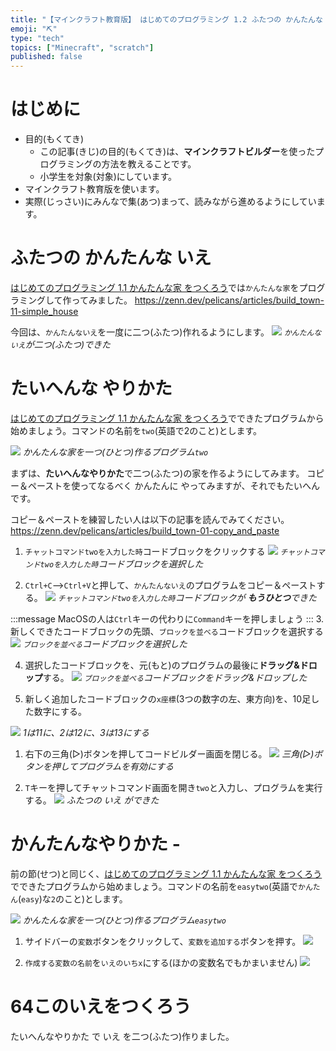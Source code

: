 ```yaml
---
title: "【マインクラフト教育版】 はじめてのプログラミング 1.2 ふたつの かんたんな いえ"
emoji: "⛏️"
type: "tech"
topics: ["Minecraft", "scratch"]
published: false
---
```


# はじめに
- 目的(もくてき)
  - この記事(きじ)の目的(もくてき)は、**マインクラフトビルダー**を使ったプログラミングの方法を教えることです。
  - 小学生を対象(対象)にしています。
- マインクラフト教育版を使います。
- 実際(じっさい)にみんなで集(あつ)まって、読みながら進めるようにしています。

# ふたつの かんたんな いえ
[はじめてのプログラミング 1.1 かんたんな家 をつくろう](https://zenn.dev/pelicans/articles/build_town-11-simple_house)では`かんたんな家`をプログラミングして作ってみました。
https://zenn.dev/pelicans/articles/build_town-11-simple_house

今回は、`かんたんないえ`を一度に二つ(ふたつ)作れるようにします。
![](/images/build_town-12-two_simple_house/2024-02-11-07-24-11.png)
*`かんたんないえ`が二つ(ふたつ)できた*

# たいへんな やりかた
[はじめてのプログラミング 1.1 かんたんな家 をつくろう](https://zenn.dev/pelicans/articles/build_town-11-simple_house)でできたプログラムから始めましょう。コマンドの名前を`two`(英語で2のこと)とします。

![](/images/build_town-12-two_simple_house/2024-02-11-07-33-59.png)
*かんたんな家を一つ(ひとつ)作るプログラム`two`*

まずは、**たいへんなやりかた**で二つ(ふたつ)の家を作るようにしてみます。
コピー＆ペーストを使ってなるべく かんたんに やってみますが、それでもたいへんです。

コピー＆ペーストを練習したい人は以下の記事を読んでみてください。
https://zenn.dev/pelicans/articles/build_town-01-copy_and_paste

1. `チャットコマンドtwoを入力した時`コードブロックをクリックする
![](/images/build_town-12-two_simple_house/2024-02-11-07-38-37.png)
*`チャットコマンドtwoを入力した時`コードブロックを選択した*

2. `Ctrl+C`-->`Ctrl+V`と押して、`かんたんないえ`のプログラムをコピー＆ペーストする。
![](/images/build_town-12-two_simple_house/2024-02-11-07-43-00.png)
*`チャットコマンドtwoを入力した時`コードブロックが **もうひとつ**できた*
<!-- ***toha*** -->
:::message
MacOSの人は`Ctrl`キーの代わりに`Command`キーを押しましょう
:::
3. 新しくできたコードブロックの先頭、`ブロックを並べる`コードブロックを選択する
![](/images/build_town-12-two_simple_house/2024-02-11-07-46-18.png)
*`ブロックを並べる`コードブロックを選択した*

4. 選択したコードブロックを、元(もと)のプログラムの最後に**ドラッグ&ドロップ**する。
![](/images/build_town-12-two_simple_house/2024-02-11-07-51-25.png)
*`ブロックを並べる`コードブロックをドラッグ&ドロップした*

5. 新しく追加したコードブロックの`x座標`(3つの数字の左、東方向)を、10足した数字にする。
<!-- ![](/images/build_town-12-two_simple_house/2024-02-11-07-53-50.png) -->
![](/images/build_town-12-two_simple_house/add_number.png)
*1は11に、2は12に、3は13にする*

1. 右下の三角(▷)ボタンを押してコードビルダー画面を閉じる。
![](/images/build_town-12-two_simple_house/build_button.png)
*三角(▷)ボタンを押してプログラムを有効にする*

7. `T`キーを押してチャットコマンド画面を開き`two`と入力し、プログラムを実行する。
![](/images/build_town-12-two_simple_house/2024-02-12-06-18-01.png)
*ふたつの いえ ができた*

# かんたんなやりかた - 
<!-- 変数を入れてから関数にする？--Good: 関数のメリットがわかる。 Bad: たいへんなやりかたが前提になる -->
<!-- 関数を入れてから変数にする？ --Good: まっさらから始められる, Bad: メリットが分かりにくい？そんなことない？ -->
前の節(せつ)と同じく、[はじめてのプログラミング 1.1 かんたんな家 をつくろう](https://zenn.dev/pelicans/articles/build_town-11-simple_house)でできたプログラムから始めましょう。コマンドの名前を`easytwo`(英語で`かんたん`(`easy`)な`2`のこと)とします。

![](/images/build_town-12-two_simple_house/2024-02-12-06-44-04.png)
*かんたんな家を一つ(ひとつ)作るプログラム`easytwo`*

1. サイドバーの`変数`ボタンをクリックして、`変数を追加する`ボタンを押す。
![](/images/00_common/variable.png)

2. `作成する変数の名前`を`いえのいちx`にする(ほかの変数名でもかまいません)
![](/images/build_town-12-two_simple_house/2024-02-12-06-50-29.png)

# 64このいえをつくろう
たいへんなやりかた で いえ を二つ(ふたつ)作りました。
<!-- ここどうする？読み物パートにする？読み物パートは最後にする？ -->